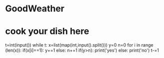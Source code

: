 # GoodWeather
# cook your dish here
t=int(input())
while t:
    x=list(map(int,input().split()))
    y=0
    n=0
    for i in range (len(x)):
        if(x[i]==1):
            y+=1
        else:
            n+=1
    if(y>n):
        print('yes')
    else:
        print('no')
    t-=1
